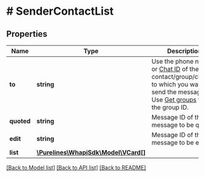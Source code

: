# # SenderContactList

## Properties

Name | Type | Description | Notes
------------ | ------------- | ------------- | -------------
**to** | **string** | Use the phone number or [Chat ID](https://support.whapi.cloud/help-desk/faq/chat-id.-what-is-it-and-how-to-get-it) of the contact/group/channel to which you want to send the message. Use [Get groups](https://whapi.readme.io/reference/getgroups) to get the group ID. |
**quoted** | **string** | Message ID of the message to be quoted | [optional]
**edit** | **string** | Message ID of the message to be edited | [optional]
**list** | [**\Purelines\WhapiSdk\Model\VCard[]**](VCard.md) |  |

[[Back to Model list]](../../README.md#models) [[Back to API list]](../../README.md#endpoints) [[Back to README]](../../README.md)
